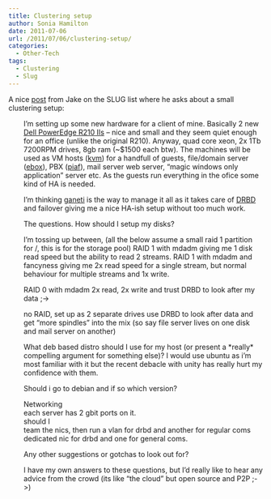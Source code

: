 ```yaml
---
title: Clustering setup
author: Sonia Hamilton
date: 2011-07-06
url: /2011/07/06/clustering-setup/
categories:
  - Other-Tech
tags:
  - Clustering
  - Slug
---
```

A nice [post][1] from Jake on the SLUG list where he asks about a small clustering setup:

<!--more-->

<p style="padding-left:30px;">
  I&#8217;m setting up some new hardware for a client of mine. Basically 2 new <a href="http://www.dell.com/au/business/p/poweredge-r210-2/pd">Dell PowerEdge R210 IIs</a> &#8211; nice and small and they seem quiet enough for an office (unlike the original R210). Anyway, quad core xeon, 2x 1Tb 7200RPM drives, 8gb ram (~$1500 each btw). The machines will be used as VM hosts (<a href="http://www.linux-kvm.org/page/Main_Page">kvm</a>) for a handfull of guests, file/domain server (<a href="http://www.zentyal.org/">ebox</a>), PBX (<a href="http://pbxinaflash.net/">piaf</a>), mail server web server, &#8220;magic windows only application&#8221; server etc. As the guests run everything in the ofice some kind of HA is needed.
</p>

<p style="padding-left:30px;">
  I&#8217;m thinking <a href="http://code.google.com/p/ganeti/">ganeti</a> is the way to manage it all as it takes care of <a href="http://www.drbd.org/">DRBD</a> and failover giving me a nice HA-ish setup without too much work.
</p>

<p style="padding-left:30px;">
  The questions. How should I setup my disks?
</p>

<p style="padding-left:30px;">
  I&#8217;m tossing up between, (all the below assume a small raid 1 partition for /, this is for the storage pool) RAID 1 with mdadm giving me 1 disk read speed but the ability to read 2 streams. RAID 1 with mdadm and fancyness giving me 2x read speed for a single stream, but normal behaviour for multiple streams and 1x write.
</p>

<p style="padding-left:30px;">
  RAID 0 with mdadm 2x read, 2x write and trust DRBD to look after my data ;->
</p>

<p style="padding-left:30px;">
  no RAID, set up as 2 separate drives use DRBD to look after data and get &#8220;more spindles&#8221; into the mix (so say file server lives on one disk and mail server on another)
</p>

<p style="padding-left:30px;">
  What deb based distro should I use for my host (or present a *really* compelling argument for something else)? I would use ubuntu as i&#8217;m most familiar with it but the recent debacle with unity has really hurt my confidence with them.
</p>

<p style="padding-left:30px;">
  Should i go to debian and if so which version?
</p>

<p style="padding-left:30px;">
  Networking<br /> each server has 2 gbit ports on it.<br /> should I<br /> team the nics, then run a vlan for drbd and another for regular coms<br /> dedicated nic for drbd and one for general coms.
</p>

<p style="padding-left:30px;">
  Any other suggestions or gotchas to look out for?
</p>

<p style="padding-left:30px;">
  I have my own answers to these questions, but I&#8217;d really like to hear any advice from the crowd (its like &#8220;the cloud&#8221; but open source and P2P ;->)
</p>

 [1]: http://lists.slug.org.au/archives/slug/2011/06/msg00014.html
